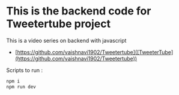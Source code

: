 # This is the backend code for Tweetertube project

This is a video series on backend with javascript
- [https://github.com/vaishnavi1902/Tweetertube]([TweeterTube](https://github.com/vaishnavi1902/Tweetertube))

Scripts to run : 
```sh
npm i
npm run dev
```
